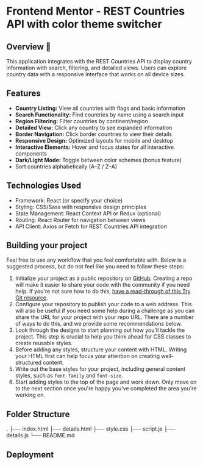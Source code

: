 # Frontend Mentor - REST Countries API with color theme switcher


## Overview 👋

This application integrates with the REST Countries API to display country information with search, filtering, and detailed views. Users can explore country data with a responsive interface that works on all device sizes.


## Features

- **Country Listing:** View all countries with flags and basic information
- **Search Functionality:** Find countries by name using a search input
- **Region Filtering:** Filter countries by continent/region
- **Detailed View:** Click any country to see expanded information
- **Border Navigation:** Click border countries to view their details
- **Responsive Design:** Optimized layouts for mobile and desktop
- **Interactive Elements:** Hover and focus states for all interactive components
- **Dark/Light Mode:** Toggle between color schemes (bonus feature)
- Sort countries alphabetically (A–Z / Z–A)

## Technologies Used

- Framework: React (or specify your choice)
- Styling: CSS/Sass with responsive design principles
- State Management: React Context API or Redux (optional)
- Routing: React Router for navigation between views
- API Client: Axios or Fetch for REST Countries API integration

## Building your project

Feel free to use any workflow that you feel comfortable with. Below is a suggested process, but do not feel like you need to follow these steps:

1. Initialize your project as a public repository on [GitHub](https://github.com/). Creating a repo will make it easier to share your code with the community if you need help. If you're not sure how to do this, [have a read-through of this Try Git resource](https://try.github.io/).
2. Configure your repository to publish your code to a web address. This will also be useful if you need some help during a challenge as you can share the URL for your project with your repo URL. There are a number of ways to do this, and we provide some recommendations below.
3. Look through the designs to start planning out how you'll tackle the project. This step is crucial to help you think ahead for CSS classes to create reusable styles.
4. Before adding any styles, structure your content with HTML. Writing your HTML first can help focus your attention on creating well-structured content.
5. Write out the base styles for your project, including general content styles, such as `font-family` and `font-size`.
6. Start adding styles to the top of the page and work down. Only move on to the next section once you're happy you've completed the area you're working on.

## Folder Structure
.
├── index.html
├── details.html
├── style.css
├── script.js
├── details.js
└── README.md


## Deployment


